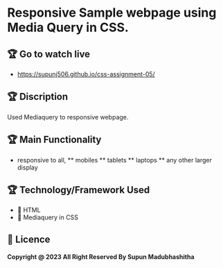 # Responsive Sample webpage using Media Query in CSS.

## 🏆 Go to watch live
* https://supunj506.github.io/css-assignment-05/

## 🏆 Discription
Used Mediaquery to responsive webpage.

## 🏆 Main Functionality
* responsive to all,
    ** mobiles 
    ** tablets 
    ** laptops
    ** any other larger display
   
## 🏆 Technology/Framework Used
* 🥇 HTML
* 🥇 Mediaquery in CSS

## 🚨 Licence
#### Copyright @ 2023 All Right Reserved By Supun Madubhashitha
